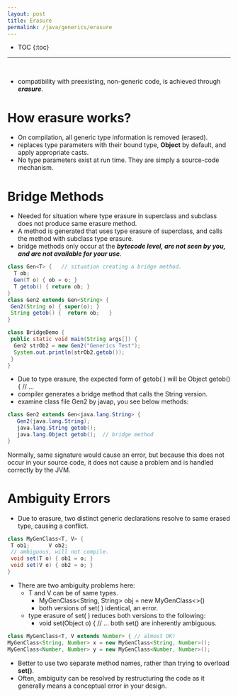 ```yaml
---
layout: post
title: Erasure
permalink: /java/generics/erasure
---
```


- TOC
{:toc}

<hr><br>

* compatibility with preexisting, non-generic code, is achieved through ***erasure***.

# How erasure works?
* On compilation, all generic type information is removed (erased). 
* replaces type parameters with their bound type, **Object** by default, and apply appropriate casts. 
* No type parameters exist at run time. They are simply a source-code mechanism.

# Bridge Methods
* Needed for situation where type erasure in superclass and subclass does not produce same erasure method. 
* A method is generated that uses type erasure of superclass, and calls the method with subclass type erasure. 
* bridge methods only occur at the ***bytecode level, are not seen by you, and are not available for your use***.

```java
class Gen<T> {   // situation creating a bridge method.
  T ob; 
  Gen(T o) { ob = o; }
  T getob() { return ob; }
}
class Gen2 extends Gen<String> {
 Gen2(String o) { super(o); }
 String getob() {  return ob;   }
}

class BridgeDemo {
 public static void main(String args[]) {
  Gen2 strOb2 = new Gen2("Generics Test");
  System.out.println(strOb2.getob());
 }
}
```
* Due to type erasure, the expected form of getob( ) will be
Object getob() { // ...
* compiler generates a bridge method that calls the String version. 
* examine class file Gen2 by javap, you see below methods:

```java
class Gen2 extends Gen<java.lang.String> {
   Gen2(java.lang.String);
   java.lang.String getob();
   java.lang.Object getob();  // bridge method
}
```
Normally, same signature would cause an error, but because this does not occur in your source code, it does not cause a problem and is handled correctly by the JVM.

# Ambiguity Errors

* Due to erasure, two distinct generic declarations resolve to same erased type, causing a conflict.

```java
class MyGenClass<T, V> {
 T ob1;      V ob2;
 // ambiguous, will not compile.
 void set(T o) { ob1 = o; }
 void set(V o) { ob2 = o; }
}
```
* There are two ambiguity problems here:
	- T and V can be of same types. 
        - MyGenClass<String, String> obj = new MyGenClass<>()
        - both versions of set( ) identical, an error.
	- type erasure of set( ) reduces both versions to the following: 
        - void set(Object o) { // ... both set() are inherently ambiguous.

```java
class MyGenClass<T, V extends Number> { // almost OK!
MyGenClass<String, Number> x = new MyGenClass<String, Number>();
MyGenClass<Number, Number> y = new MyGenClass<Number, Number>();
```
* Better to use two separate method names, rather than trying to overload **set()**. 
* Often, ambiguity can be resolved by restructuring the code as it generally means a conceptual error in your design.
